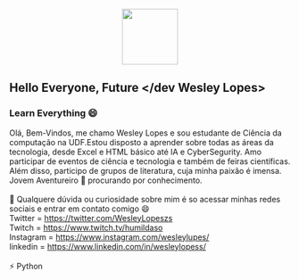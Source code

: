 <div align = "center"> 
  <br>
 <img  width="100" height="100" src = "https://i.postimg.cc/1X74CqV4/giphy.gif" >
</div>

## Hello Everyone, Future </dev Wesley Lopes> 
### Learn Everything 😄

Olá, 
  Bem-Vindos, me chamo Wesley Lopes e sou estudante de Ciência da computação na UDF.Estou disposto a aprender
  sobre todas as áreas da tecnologia, desde Excel e HTML básico até IA e CyberSegurity. Amo participar de eventos de ciência
  e tecnologia e também de feiras científicas. Além disso, participo de grupos de literatura, cuja minha paixão é imensa.
  <br>
Jovem Aventureiro 🤔 procurando por conhecimento.
<br>
<br>
💬 Qualquere dúvida ou curiosidade sobre mim é so acessar minhas redes sociais e entrar em contato comigo 😄
<br>
Twitter = https://twitter.com/WesleyLopeszs
<br>
Twitch = https://www.twitch.tv/humildaso
<br>
Instagram = https://www.instagram.com/wesleylupes/
<br>
linkedin = https://www.linkedin.com/in/wesleylopess/
<br>
<br>
⚡ Python
<!--
**Lupescoder/Lupescoder** is a ✨ _special_ ✨ repository because its `README.md` (this file) appears on your GitHub profile.

Here are some ideas to get you started:

- 🔭 I’m currently working on ...
- 🌱 I’m currently learning ...
- 👯 I’m looking to collaborate on ...
- 🤔 I’m looking for help with ...
- 💬 Ask me about ...
- 📫 How to reach me: ...
- 😄 Pronouns: ...
- ⚡ Fun fact: ...
-->
